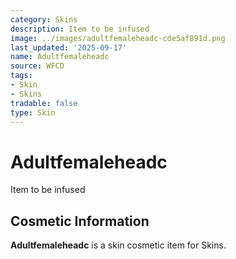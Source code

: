 ```yaml
---
category: Skins
description: Item to be infused
image: ../images/adultfemaleheadc-cde5af891d.png
last_updated: '2025-09-17'
name: Adultfemaleheadc
source: WFCD
tags:
- Skin
- Skins
tradable: false
type: Skin
---
```


# Adultfemaleheadc

Item to be infused

## Cosmetic Information

**Adultfemaleheadc** is a skin cosmetic item for Skins.


